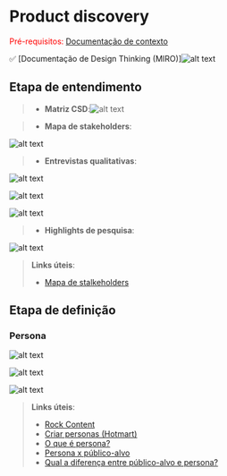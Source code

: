 # Product discovery

<span style="color:red">Pré-requisitos: <a href="01-Contexto.md"> Documentação de contexto</a></span>

✅ [Documentação de Design Thinking (MIRO)]![alt text](image.png)

## Etapa de entendimento


> * **Matriz CSD**:![alt text](image-5.png)




> * **Mapa de stakeholders**:


 ![alt text](image-8.png)







> * **Entrevistas qualitativas**:
    
![alt text](image-9.png)



![alt text](image-7.png)


![alt text](image-10.png)








> * **Highlights de pesquisa**: 



![alt text](image-1.png)












> **Links úteis**:
> - [Mapa de stalkeholders](https://www.racecomunicacao.com.br/blog/como-fazer-o-mapeamento-de-stakeholders/)

## Etapa de definição

### Persona

![alt text](image-2.png)


![alt text](image-12.png)

![alt text](image-11.png)


> **Links úteis**:
> - [Rock Content](https://rockcontent.com/blog/personas/)
> - [Criar personas (Hotmart)](https://blog.hotmart.com/pt-br/como-criar-persona-negocio/)
> - [O que é persona?](https://resultadosdigitais.com.br/blog/persona-o-que-e/)
> - [Persona x público-alvo](https://flammo.com.br/blog/persona-e-publico-alvo-qual-a-diferenca/)
> - [Qual a diferença entre público-alvo e persona?](https://rockcontent.com/blog/diferenca-publico-alvo-e-persona/)